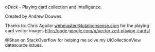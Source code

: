 oDeck - Playing card collection and intelligence.

Created by Andrew Douwes

Thanks to:
Chris Aguilar webmaster@totalnonsense.com for the playing card vector images
              http://code.google.com/p/vectorized-playing-cards/

@Shan on StackOverflow for helping me solve my UICollectionView datasource issues.
